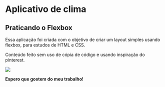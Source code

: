 # Aplicativo de clima
## Praticando o Flexbox

Essa aplicação foi criada com o objetivo de criar um layout simples usando flexbox, para estudos de HTML e CSS.

Conteúdo feito sem uso de cópia de código e usando inspiração do pinterest.

![](https://media1.giphy.com/media/QTrG6mjkHEkpFR3DqX/giphy.gif?cid=ecf05e47nct3c89z0ffqycnm5kl3xfbgaj62tggj96mnfxuw&rid=giphy.gif&ct=g)

**Espero que gostem do meu trabalho!** 

